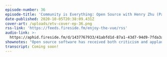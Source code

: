 ```yaml
---
episode-number: 36
episode-title: 'Community is Everything: Open Source with Henry Zhu (Part 1)'
date-published: 2020-10-05T20:38:09.431Z
cover-art: /uploads/etv-cover-ep-36.png
rss-link: 'https://feeds.fireside.fm/enjoy-the-vue/rss'
audio-link: >-
  https://aphid.fireside.fm/d/1437767933/41abfd1d-87a1-43d7-94d9-7fda3a5120e1/382fc630-df38-4f3c-af27-71dc0907574e.mp3
shownotes: "Open source software has received both criticism and applause from the tech community all across the world.\_Today, we’re talking about open source with Henry Zhu, a New York City-based maintainer of the community-funded compiler,\_Babel. Previously at Adobe, he’s also a host of two podcasts that discuss the lives of maintainers,\_Hope in Source\_and\_Maintainers Anonymous. In this episode, Henry shares some the similarities between his faith and open source, and explains some of the assumptions people have about open source software, why we need to take a step back and reevaluate these assumptions, and why he believes we should be thinking about how to minimize options and make things simpler. After all, open source is about more than just the code. Tune in to find out more!\n\nKey Points From This Episode:\n\n- Henry introduces himself, what he does, and his podcast, Hope in Source.\n- Henry shares a bit more about his podcast and his conversations with Nadia Eghbal.\n- The differences and similarities Henry sees between faith and open source.\n- From code style checker in open source to core maintainer at Babel the ideas are similar.\n- We need to step back and reevaluate some of the assumptions we have about open source.\n- Henry talks a bit about his co-host Nadia Eghbal’s new book, Working in Public.\n- How to address the issue of over-participation – Henry thinks multiple solutions are needed.\n- Maintaining both public and private personas – Henry says it’s better to have actual dialogue.\n- Communicating in open source, membership, and assumptions about open source projects.\n- Raising funding for open source projects using crowdfunding platforms like Kickstarter.\n- Henry believes we should be thinking about how to remove options and make things simpler.\n- Open source is not just about code, it's about other things too."
transcript: Coming soon!
---
```

